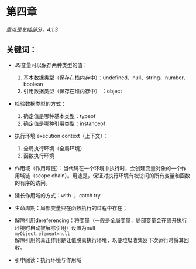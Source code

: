 # 第四章

*重点是总结部分，4.1.3*
## 关键词：
* JS变量可以保存两种类型的值：
    1. 基本数据类型（保存在栈内存中）：undefined、null、string、number、boolean
    2. 引用数据类型（保存在堆内存中） ：object
* 检验数据类型的方式：
    1. 确定值是哪种基本类型：typeof
    2. 确定值是哪种引用类型：instanceof
* 执行环境 execution context（上下文）：
    1. 全局执行环境（全局环境）
    2. 函数执行环境
* 作用域（作用域链）：当代码在一个环境中执行时，会创建变量对象的一个作用域链（scope chain）。用途是，保证对执行环境有权访问的所有变量和函数的有序的访问。
* 延长作用域的方式：with ； catch try
* 生命周期：局部变量只在函数执行的过程中存在；
* 解除引用dereferencing：将变量（一般是全局变量，局部变量会在离开执行环境时自动被解除引用）设置为null     
  `myObject.element=null`     
  解除引用的真正作用是让值脱离执行环境，以便垃圾收集器下次运行时将其回收。

* 引申阅读：执行环境与作用域


